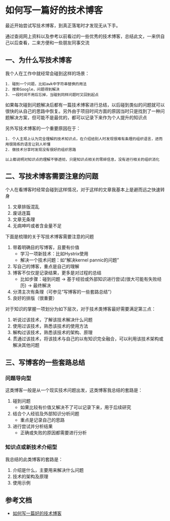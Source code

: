# 如何写一篇好的技术博客

最近开始尝试写技术博客，到真正落笔时才发现无从下手。

通过查阅网上资料以及参考以前看过的一些优秀的技术博客，总结此文，一来供自己以后查看，二来方便和一些朋友同事交流

## 一、为什么写技术博客

我个人在工作中就经常会碰到这样的场景：

```
1. 碰到一个问题，比如awk中字符串替换的用法
2. 搜索Google，问题得到解决
3. 一段时间不用后忘掉，当碰到同样问题时又回到起点
```

如果每次碰到问题解决后都有一篇技术博客进行总结，以后碰到类似的问题就可以很快的从自己的思路中恢复。另外由于项目时间方面的原因当时只是找到了一种问题解决方案，但可能不是最优的，都可以记录下来作为个人提升的知识点

另外写技术博客的一个重要原因在于：

```
1. 个人主观上认为完全理解的技术知识点，在介绍给别人时发现很难有条理的组织语言，进而用很简练的语言让别人听懂
2. 做技术分享时发现没有很好的组织思路

以上都说明对知识点的理解不够透彻，只是知识点相关的零碎信息，没有进行相关的组织消化
```

## 二、写技术博客需要注意的问题

个人在看博客时经常会碰到这样情况，对于这样的文章我基本上是避而远之快速转身

1. 文章排版混乱
2. 废话连篇
3. 文章无条理
4. 无病呻吟或者含金量不足

下面是梳理的关于写技术博客需要注意的问题

1. 带着明确目的写博客，且要有价值
    - 学习一项新技术：比如Hystrix使用
    - 解决一个技术问题：如“解决kernel pannic的问题”
2. 写自己的博客，重点是自己的理解
3. 博客不仅仅是记录结果，更多是对过程的总结
    - 比如步骤：碰到问题 -> 基于经验或外部知识进行尝试(很大可能有失败经历) -> 最终解决
4. 分清主次有条理（可参见“写博客的一些套路总结”）
5. 良好的排版（很重要）

对于知识的掌握一项划分为如下层次，对于技术类博客最好需要满足第三点：
1. 听说过该技术，了解该技术解决什么问题
2. 使用过该技术，熟悉该技术的使用方法
3. 解构过该技术，熟悉该技术的架构、原理
4. 贯通过该技术，将该技术与自己的以有知识完全融合，可以利用该技术架构或解决其他问题

## 三、写博客的一些套路总结

### 问题导向型

这类博客一般是从一个现实技术问题出发，这类博客我总结的套路是：

1. 碰到问题
    - 如果比较有价值又解决不了可以记录下来，用于后续研究
2. 结合个人经验及外部知识分析问题
    - 重点是记录自己的思路
3. 进行尝试并分析结果
    - 正确或失败的原因都需要进行分析

### 知识点或新技术介绍型

我总结的此类博客的套路是：

1. 介绍是什么，主要用来解决什么问题
2. 技术的架构及原理
3. 使用示例

## 参考文档

- [如何写一篇好的技术博客](http://rock3.info/blog/2013/11/26/%E5%A6%82%E4%BD%95%E5%86%99%E4%B8%80%E7%AF%87%E5%A5%BD%E7%9A%84%E6%8A%80%E6%9C%AF%E5%8D%9A%E5%AE%A2/)